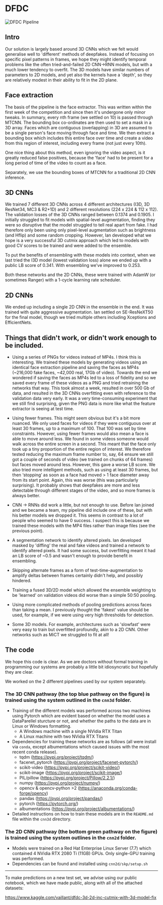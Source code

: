 # DFDC

![DFDC Pipeline](https://james.dev/img/approach_large.PNG)

## Intro
Our solution is largely based around 3D CNNs which we felt would generalise well to 'different' methods of deepfakes. Instead of focusing on specific pixel patterns in frames, we hope they might identify temporal problems like the often tried-and-failed 2D CNN->RNN models, but with a much lower tendency to overfit. The 3D models have similar numbers of parameters to 2D models, and yet also the kernels have a 'depth', so they are relatively modest in their ability to fit in the 2D plane.

## Face extraction
The basis of the pipeline is the face extractor. This was written within the first week of the competition and since then it's undergone only minor tweaks. In summary, every nth frame (we settled on 10) is passed through MTCNN. The bounding box co-ordinates are then used to set a mask in a 3D array. Faces which are contiguous (overlapping) in 3D are assumed to be a single person's face moving through face and time. We then extract a bounding box which includes this entire face over time and create a video from this region of interest, including every frame (not just every 10th).

One nice thing about this method, even ignoring the video aspect, is it greatly reduced false positives, because the 'face' had to be present for a long period of time of the video to count as a face.

Separately, we use the bounding boxes of MTCNN for a traditional 2D CNN inference.

## 3D CNNs
We trained 7 different 3D CNNs across 4 different architectures (I3D, 3D ResNet34, MC3 & R2+1D) and 2 different resolutions (224 x 224 & 112 x 112). The validation losses of the 3D CNNs ranged between 0.1374 and 0.1905. I initially struggled to fit models with spatial-level augmentation, finding they were so disruptive that the model struggled to tell real apart from fake. I had therefore only been using only pixel-level augmentation such as brightness (and Hflip) and some random cropping. However, Ian developed what we hope is a very successful 3D cutmix approach which led to models with good CV scores to be trained and were added to the ensemble.

To put the benefits of ensembling with these models into context, when we last tried the I3D model (lowest validation loss) alone we ended up with a public LB score of 0.341. With ensembling we’ve improved to 0.253.

Both these networks and the 2D CNNs, these were trained with AdamW (or sometimes Ranger) with a 1-cycle learning rate scheduler.

## 2D CNNs
We ended up including a single 2D CNN in the ensemble in the end. It was trained with quite aggressive augmentation. Ian settled on SE-ResNeXT50 for the final model, though we tried multiple others including Xceptions and EfficientNets.

## Things that didn't work, or didn't work enough to be included.
* Using a series of PNGs for videos instead of MP4s. I think this is interesting. We trained these models by generating videos using an identical face extraction pipeline and saving the faces as MP4s (~216,000 fake faces, ~42,000 real, 17Gb of video). Towards the end we wondered if saving the faces as MP4s led to a loss of fidelity and so we saved every frame of these videos as a PNG and tried retraining the networks that way. This took almost a week, resulted in over 500 Gb of data, and resulted in the 3D CNNs overfitting even with reference to the validation data very early. It was a very time-consuming experiment that we still find surprising, given the PNG data is more like what the feature extractor is seeing at test time.

 * Using fewer frames. This might seem obvious but it's a bit more nuanced. We only used faces for videos if they were contiguous over at least 30 frames, up to a maximum of 100. That 100 was set by time constraints. However, using fewer frames would also mean a face is able to move around less. We found in some videos someone would walk across the entire screen in a second. This meant that the face only took up a tiny proportion of the entire region of interest. We therefore tested reducing the maximum frame number to, say, 64 ensure we still got a couple of seconds of video (we trained on chunks of 64 frames) but faces moved around less. However, this gave a worse LB score. We also tried more intelligent methods, such as using at least 30 frames, but then ‘stopping’ as soon as a face had moved > 1 face diameter away from its start point. Again, this was worse (this was particularly surprising). It probably shows that deepfakes are more and less detectable through different stages of the video, and so more frames is always better.
 
* CNN -> RNNs did work a little, but not enough to use. Before Ian joined and we became a team, my pipeline did include one of these, but with his better models we dropped it. This seems in contrast to a lot of people who seemed to have 0 success. I suspect this is because we trained these models with the MP4 files rather than image files (see the previous point).

* A segmentation network to identify altered pixels. Ian developed masked by 'diffing' the real and fake videos and trained a network to identify altered pixels. It had some success, but overfitting meant it had an LB score of ~0.5 and wasn't enough to provide benefit in ensembling.

* Skipping alternate frames as a form of test-time-augmentation to amplify deltas between frames certainly didn't help, and possibly hindered.

* Training a fused 3D/2D model which allowed the ensemble weighting to be 'learned' on validation videos did worse than a simple 50:50 pooling.

* Using more complicated methods of pooling predictions across faces than taking a mean. I previously thought the 'fakest' value should be used, for example, if we were using very high thresholds for detection.

* Some 3D models. For example, architectures such as 'slowfast' were very easy to train but overfitted profoundly, akin to a 2D CNN. Other networks such as MiCT we struggled to fit at all!

## The code

We hope this code is clear. As we are doctors without formal training in programming our systems are probably a little bit idiosyncratic but hopefully they are clear.

We worked on the 2 different pipelines used by our system separately.

### The 3D CNN pathway (the top blue pathway on the figure) is trained using the system outlined in the `cnn3d` folder.
   * Training of the different models was performed across two machines using Pytorch which are evident based on whether the model uses a DataParellel sturcture or not, and whether the paths to the data are in Linux or Windows formatting.
      * A Windows machine with a single NVidia RTX Titan
      * A Linux machine with two NVidia RTX Titans
   * Dependencies for training these networks are as follows (all were install via `conda`, except albumentations which caused issues with the most recent conda release).
      * tqdm (https://pypi.org/project/tqdm/)
      * facenet_pytorch (https://pypi.org/project/facenet-pytorch/)
      * scikit-video (https://pypi.org/project/scikit-video/)
      * scikit-image (https://pypi.org/project/scikit-image/)
      * PIL/pillow (https://pypi.org/project/Pillow/2.2.1/)
      * numpy (https://pypi.org/project/numpy/)
      * opencv & opencv-python >2 (https://anaconda.org/conda-forge/opencv)
      * pandas (https://pypi.org/project/pandas/)
      * pytorch (https://pytorch.org/)
      * albumentations (https://pypi.org/project/albumentations/)
   * Detailed instructions on how to train these models are in the `README.md` file within the `cnn3d` directory.

### The 2D CNN pathway (the bottom green pathway on the figure) is trained using the system outlines in the `cnn2d` folder.

   * Models were trained on a Red Hat Enterprise Linux Server (7.7) which contained 4 NVidia RTX 2080 Ti (11GB) GPUs. Only single-GPU training was performed.
   * Dependencies can be found and installed using `cnn2d/skp/setup.sh` 

---

To make predictions on a new test set, we advise using our public notebook, which we have made public, along with all of the attached datasets:

https://www.kaggle.com/vaillant/dfdc-3d-2d-inc-cutmix-with-3d-model-fix
